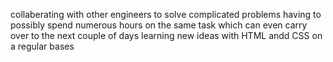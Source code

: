 collaberating with other engineers to solve complicated problems
having to possibly spend numerous hours on the same task which can even carry over to the next couple of days
learning new ideas with HTML andd CSS on a regular bases
